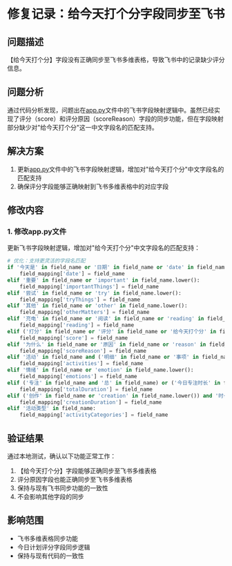 # 修复记录：给今天打个分字段同步至飞书

## 问题描述
【给今天打个分】字段没有正确同步至飞书多维表格，导致飞书中的记录缺少评分信息。

## 问题分析
通过代码分析发现，问题出在[app.py](file:///Users/amy/Documents/codes/time_recoder/app.py)文件中的飞书字段映射逻辑中。虽然已经实现了评分（score）和评分原因（scoreReason）字段的同步功能，但在字段映射部分缺少对"给今天打个分"这一中文字段名的匹配支持。

## 解决方案
1. 更新[app.py](file:///Users/amy/Documents/codes/time_recoder/app.py)文件中的飞书字段映射逻辑，增加对"给今天打个分"中文字段名的匹配支持
2. 确保评分字段能够正确映射到飞书多维表格中的对应字段

## 修改内容

### 1. 修改app.py文件
更新飞书字段映射逻辑，增加对"给今天打个分"中文字段名的匹配支持：

```python
# 优化：支持更灵活的字段名匹配
if '今天是' in field_name or '日期' in field_name or 'date' in field_name.lower():
    field_mapping['date'] = field_name
elif '重要' in field_name or 'important' in field_name.lower():
    field_mapping['importantThings'] = field_name
elif '尝试' in field_name or 'try' in field_name.lower():
    field_mapping['tryThings'] = field_name
elif '其他' in field_name or 'other' in field_name.lower():
    field_mapping['otherMatters'] = field_name
elif '充电' in field_name or '阅读' in field_name or 'reading' in field_name.lower():
    field_mapping['reading'] = field_name
elif ('打分' in field_name or '评分' in field_name or '给今天打个分' in field_name) and '原因' not in field_name and '为什么' not in field_name:
    field_mapping['score'] = field_name
elif '为什么' in field_name or '原因' in field_name or 'reason' in field_name.lower():
    field_mapping['scoreReason'] = field_name
elif '活动' in field_name and ('明细' in field_name or '事项' in field_name):
    field_mapping['activities'] = field_name
elif '情绪' in field_name or 'emotion' in field_name.lower():
    field_mapping['emotions'] = field_name
elif ('专注' in field_name and '总' in field_name) or ('今日专注时长' in field_name):
    field_mapping['totalDuration'] = field_name
elif ('创作' in field_name or 'creation' in field_name.lower()) and '时长' in field_name:
    field_mapping['creationDuration'] = field_name
elif '活动类型' in field_name:
    field_mapping['activityCategories'] = field_name
```

## 验证结果
通过本地测试，确认以下功能正常工作：
1. 【给今天打个分】字段能够正确同步至飞书多维表格
2. 评分原因字段也能正确同步至飞书多维表格
3. 保持与现有飞书同步功能的一致性
4. 不会影响其他字段的同步

## 影响范围
- 飞书多维表格同步功能
- 今日计划评分字段同步逻辑
- 保持与现有代码的一致性